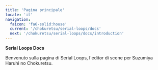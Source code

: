 ```yaml
---
title: 'Pagina principale'
locale: 'it'
navigation:
  faicon: 'fa6-solid:house'
  current: '/chokuretsu/serial-loops/docs'
  next: '/chokuretsu/serial-loops/docs/introduction'
---
```

<b class="sl-header">Serial Loops Docs</b> 

Benvenuto sulla pagina di Serial Loops, l'editor di scene per Suzumiya Haruhi no Chokuretsu.